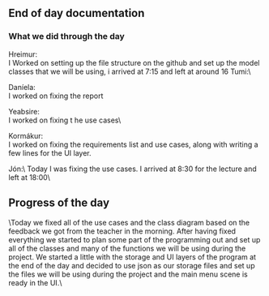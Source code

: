 ## End of day documentation

### What we did through the day 
Hreimur:\
I Worked on setting up the file structure on the github and set up the model classes that we will be using, i arrived at 7:15 and left at around 16 
Tumi:\

Daníela:\
I worked on fixing the report

Yeabsire:\
I worked on fixing t he use cases\

Kormákur:\
I worked on fixing the requirements list and use cases, along with writing a few lines for the UI layer. 

Jón:\ Today I was fixing the use cases. I arrived at 8:30 for the lecture and left at 18:00\

## Progress of the day
\Today we fixed all of the use cases and the class diagram based on the feedback we got from the teacher in the morning. After having fixed everything we started to plan some part of the programming out and set up all of the classes and many of the functions we will be using during the project. We started a little with the storage and UI layers of the program at the end of the day and decided to use json as our storage files and set up the files we will be using during the project and the main menu scene is ready in the UI.\